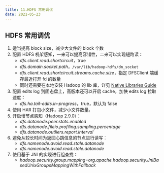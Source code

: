 ```yaml
---
title: 11.HDFS 常用调优
date: 2021-05-23
---
```


## HDFS 常用调优

1. 适当提高 block size，减少大文件的 block 个数
2. 配置 HDFS 机架感知，一来可以提高容错性，二来可以实现短路读：
   - *dfs.client.read.shortcircuit*，true
   - *dfs.domain.socket.path*，`/var/lib/hadoop-hdfs/dn_socket`
   - *dfs.client.read.shortcircuit.streams.cache.size*，指定 DFSClient 端缓存最近打开 fd 的数量
   - 同时还需要在本地安装 Hadoop 的 lib 库，详见 [Native Libraries Guide](https://hadoop.apache.org/docs/stable/hadoop-project-dist/hadoop-common/NativeLibraries.html)
3. 配置 edits log 到固态盘上，高版本还可以开启 cache，加快 edits log 拉取速度：
   - *dfs.ha.tail-edits.in-progress*，true，默认为 false
4. 使用 HAR 打包小文件，减少小文件数量。
5. 开启慢节点感知（Hadoop 2.9.0）：
   - *dfs.datanode.peer.stats.enabled*
   - *dfs.datanode.fileio.profiling.sampling.percentage*
   - *dfs.datanode.outliers.report.interval*
6. 避免从较长时间为返回心跳信息的节点进行读写：
   - *dfs.namenode.avoid.read.stale.datanode*
   - *dfs.namenode.avoid.read.stale.datanode*
7. 使用基于 JNI 的实现进行组查找：
   - *hadoop.security.group.mapping=org.apache.hadoop.security.JniBasedUnixGroupsMappingWithFallback*

